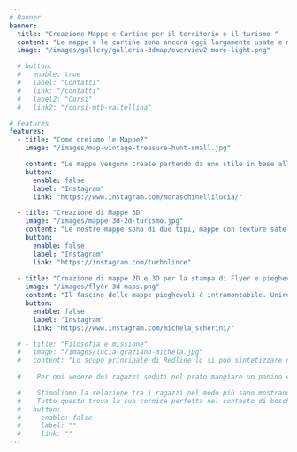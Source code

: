 ```yaml
---
# Banner
banner:
  title: "Creazione Mappe e Cartine per il territorio e il turismo "
  content: "Le mappe e le cartine sono ancora oggi largamente usate e molto affascinanti. La creazione di mappe e cartine turistiche è la nostra passione. Noi ci occupiamo di creazione di mappe e cartine per parchi, riserve naturali. Le nostre mappe 2d e 3d sono perfette per illustrare sentieri, percorsi e itinerari di località turistiche. Alcuni esempi di uso: mappe e cartine per percorsi Mtb e trekking. Mappe e cartine per gare di running e trail running. Ci occupiamo di creazione di mappe riportando in modo preciso percorsi GPX sulla mappa con waypoint e POI (punti di interesse). Creiamo stupende mappe 2D e 3D illustate. Ci occupiamo della creazione di mappe pieghevoli per sentieri e percorsi. Mappe per gare di ciclismo e Mtb, percorsi trekking, aree campeggio e resort, Bike Park e Ski resort. La nostra specilaità è la creazione di mappe per parchi e riserve naturali."
  image: "/images/gallery/galleria-3dmap/overview2-more-light.png"

  # button:
  #   enable: true
  #   label: "Contatti"
  #   link: "/contatti"
  #   label2: "Corsi"
  #   link2: "/corsi-mtb-valtellina"

# Features
features:
  - title: "Come creiamo le Mappe?"
    image: "/images/map-vintage-treasure-hunt-small.jpg"

    content: "Le mappe vengono create partendo da uno stile in base all'uso e alla destinazione. La base cartografica dipende dal progetto. Nella creazione di una Mappa vintage utilizziamo carte desaturate con curve di livello e illustrazioni vintage. Se la cartina è moderna useremo basi Opentopo colorate e ombreggiate. Gli elementi della mappa, la legenda, la distribuzione degli elementi sono diversi per ogni progetto. Quando abbiamo deciso lo stile della mappa, scegliamo le dimensioni, le piegature e iniziamo a creare i contenuti.  In vaso vadano illsutrati percorsi e itinerari il cliente può fornire dei file GPX che vengono riportati con precisione sulla mappa con colori, etichette e riferimenti."
    button:
      enable: false
      label: "Instagram"
      link: "https://www.instagram.com/moraschinellilucia/"

  - title: "Creazione di Mappe 3D"
    image: "/images/mappe-3d-2d-turismo.jpg"
    content: "Le nostre mappe sono di due tipi, mappe con texture satellitare e rilievo highmap reale o mappe vettoriali illustrate. In entrambi i casi arricchiamo le mappe con elementi grafici, informazioni e fotografie. La grande differenza tra le due mappe sta nel tipo di territorio che si deve rappresentare e la risoluzione che si vuole ottenere. Per mappe da stampare su grandi pannelli occorre utilizzare vettoriali illustrati mentre per il web, i social e piccole stampe possiamo usare le texture satellitari sempre che il territorio sia ben rappresentato. Le nostre mappe 'infografiche' sono ideali anche per generare contenuti virali per i social network."
    button:
      enable: false
      label: "Instagram"
      link: "https://instagram.com/turbolince"
  
  - title: "Creazione di mappe 2D e 3D per la stampa di Flyer e pieghevoli "
    image: "/images/flyer-3d-maps.png"
    content: "Il fascino delle mappe pieghevoli è intramontabile. Unire l'efficacia delle moderne mappe con la bellezza di una mappa cartacea è ancora oggi di bellissimo effetto. Ci occupiamo di creare mappe e cartine per sentieri di parchi e riserve naturali. Ci occupiamoi ri riportare sulle mappe i tracciati GPX e way point con la possibilità tramite QRcode di collegarsi direttamente a risorse online."
    button:
      enable: false
      label: "Instagram"
      link: "https://www.instagram.com/michela_scherini/"    

  # - title: "Filosofia e missione"
  #   image: "/images/lucia-graziano-michela.jpg"
  #   content: "Lo scopo principale di Redline lo si può sintetizzare nell’obiettivo di far sporcare i ragazzi di polvere e fango, farli guadare un torrente magari bagnandosi i piedi e aiutandosi a vicenda quando la salita è troppo faticosa.
    
  #    Per noi vedere dei ragazzi seduti nel prato mangiare un panino e ridere significa aver centrato l’obiettivo.

  #    Stimoliamo la relazione tra i ragazzi nel modo più sano mostrando loro che è più bello aiutarsi che prendersi in giro, mostrando loro come è bello avere rispetto e fare la pace quando nascono delle incomprensioni.
  #    Tutto questo trova la sua cornice perfetta nel contesto di boschi e prati verdi dove e per nostra natura siamo portati a trovare il nostro equilibrio migliore."
  #   button:
  #     enable: false
  #     label: ""
  #     link: ""
---
```

